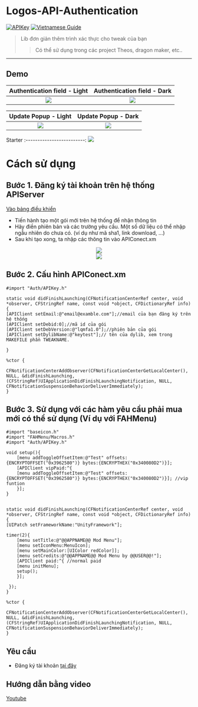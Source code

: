 # Logos-API-Authentication
[![APIKey](https://img.shields.io/badge/APIAuth-4.0-blue)](https://github.com/baontq23/Logos-API-Authentication/)
[![Vietnamese Guide](https://img.shields.io/badge/VietnameseGuide-4.0-green)](https://github.com/baontq23/Logos-API-Authentication/)
> Lib đơn giản thêm trình xác thực cho tweak của bạn
>> Có thể sử dụng trong các project Theos, dragon maker, etc..
-----

## Demo
Authentication field - Light             |  Authentication field - Dark  
:-------------------------:|:-------------------------:
![](https://raw.githubusercontent.com/baontq23/Logos-API-Authentication/main/img/enter-key-popup-light.PNG)  |  ![](https://raw.githubusercontent.com/baontq23/Logos-API-Authentication/main/img/enter-key-popup-dark.PNG)

Update Popup - Light             |  Update Popup - Dark  
:-------------------------:|:-------------------------:
![](https://raw.githubusercontent.com/baontq23/Logos-API-Authentication/main/img/update-noti-light.PNG)  |  ![](https://raw.githubusercontent.com/baontq23/Logos-API-Authentication/main/img/update-noti-dark.PNG)

Starter
:-------------------------:
![](https://raw.githubusercontent.com/baontq23/Logos-API-Authentication/main/img/starter.PNG)

# Cách sử dụng
## Bước 1. Đăng ký tài khoản trên hệ thống APIServer
[Vào bảng điều khiển](https://baontq.com/admin/index.php)
- Tiến hành tạo một gói mới trên hệ thống để nhận thông tin
- Hãy điền phiên bản và các trường yêu cầu. Một số dữ liệu có thể nhập ngẫu nhiên do chưa có. (ví dụ như mã sha1, link download, ...) 
- Sau khi tạo xong, ta nhập các thông tin vào APIConect.xm
<p align="center">
	<img src="https://github.com/baontq23/Logos-API-Authentication/blob/main/img/4.png"/>
	<br>
	<img src="https://github.com/baontq23/Logos-API-Authentication/blob/main/img/5.png"/>
</p>

## Bước 2. Cấu hình APIConect.xm
```obj-c
#import "Auth/APIKey.h"

static void didFinishLaunching(CFNotificationCenterRef center, void *observer, CFStringRef name, const void *object, CFDictionaryRef info) {
[APIClient setEmail:@"email@examble.com"];//email của bạn đăng ký trên hệ thống
[APIClient setDebid:0];//mã id của gói
[APIClient setDebVersion:@"lqmfa1.0"];//phiên bản của gói
[APIClient setDylibName:@"keytest"];// tên của dylib, xem trong MAKEFILE phần TWEAKNAME.

}

%ctor {
  CFNotificationCenterAddObserver(CFNotificationCenterGetLocalCenter(), NULL, &didFinishLaunching, (CFStringRef)UIApplicationDidFinishLaunchingNotification, NULL, CFNotificationSuspensionBehaviorDeliverImmediately);
}

```
## Bước 3. Sử dụng với các hàm yêu cầu phải mua mới có thể sử dụng (Ví dụ với FAHMenu)
```obj-c
#import "baseicon.h"
#import "FAHMenu/Macros.h"
#import "Auth/APIKey.h"

void setup(){
	[menu addToggleOffsetItem:@"Test" offsets:{ENCRYPTOFFSET("0x3962580")} bytes:{ENCRYPTHEX("0x340080D2")}];
	[APIClient vipPaid:^{
	[menu addToggleOffsetItem:@"Test" offsets:{ENCRYPTOFFSET("0x3962580")} bytes:{ENCRYPTHEX("0x340080D2")}]; //vip funtion
	}];
}


static void didFinishLaunching(CFNotificationCenterRef center, void *observer, CFStringRef name, const void *object, CFDictionaryRef info) {
[UIPatch setFrameworkName:"UnityFramework"];

timer(2){ 	
	[menu setTitle:@"@@APPNAME@@ Mod Menu"];
	[menu setIconMenu:MenuIcon];
	[menu setMainColor:[UIColor redColor]];
	[menu setCredits:@"@@APPNAME@@ Mod Menu by @@USER@@!"];
	[APIClient paid:^{ //normal paid
	[menu initMenu];
	setup();
	}];
	
 });
}

%ctor {
  CFNotificationCenterAddObserver(CFNotificationCenterGetLocalCenter(), NULL, &didFinishLaunching, (CFStringRef)UIApplicationDidFinishLaunchingNotification, NULL, CFNotificationSuspensionBehaviorDeliverImmediately);
}
```

## Yêu cầu
- Đăng ký tài khoản [tại đây](https://baontq.com/admin/index.php)
## Hướng dẫn bằng video
[Youtube](https://youtu.be/BNMgdwZNJcU)


